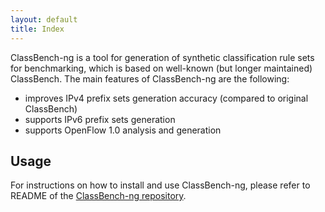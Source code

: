 ```yaml
---
layout: default
title: Index
---
```


ClassBench-ng is a tool for generation of synthetic classification rule sets for benchmarking, which is based on well-known (but longer maintained) ClassBench. The main features of ClassBench-ng are the following:

- improves IPv4 prefix sets generation accuracy (compared to original ClassBench)
- supports IPv6 prefix sets generation
- supports OpenFlow 1.0 analysis and generation

## Usage

For instructions on how to install and use ClassBench-ng, please refer to README of the [ClassBench-ng repository](https://github.com/classbench-ng/classbench-ng).


